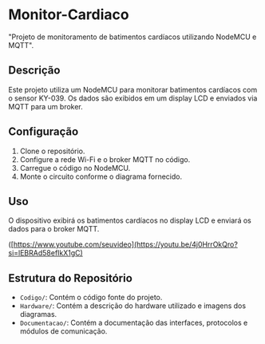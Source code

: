 # Monitor-Cardiaco
"Projeto de monitoramento de batimentos cardíacos utilizando NodeMCU e MQTT".

## Descrição
Este projeto utiliza um NodeMCU para monitorar batimentos cardíacos com o sensor KY-039. Os dados são exibidos em um display LCD e enviados via MQTT para um broker.

## Configuração
1. Clone o repositório.
2. Configure a rede Wi-Fi e o broker MQTT no código.
3. Carregue o código no NodeMCU.
4. Monte o circuito conforme o diagrama fornecido.

## Uso
O dispositivo exibirá os batimentos cardíacos no display LCD e enviará os dados para o broker MQTT.

([https://www.youtube.com/seuvideo](https://youtu.be/4j0HrrOkQro?si=lEBRAd58efIkX1gC)


## Estrutura do Repositório
- `Codigo/`: Contém o código fonte do projeto.
- `Hardware/`: Contém a descrição do hardware utilizado e imagens dos diagramas.
- `Documentacao/`: Contém a documentação das interfaces, protocolos e módulos de comunicação.
